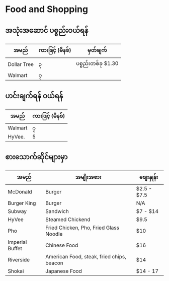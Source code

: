 # Food and Shopping

## အသုံးအဆောင် ပစ္စည်းဝယ်ရန်

| အမည် | ကားဖြင့် (မိနစ်) | မှတ်ချက် |
| ---- | ----------   | ----- |
| Dollar Tree | ၃ | ပစ္စည်းတစ်ခု $1.30 | 
| Walmart   | ၇ | |


## ဟင်းချက်ရန် ဝယ်ရန်

| အမည် | ကားဖြင့် (မိနစ်) |
| ---- | ----------   |
| Walmart | ၇ |
| HyVee.   | 5 |

## စားသောက်ဆိုင်များမှာ

| အမည် | အမျိုးအစား | စျေးနှုန်း |
| ---- | ----------   | ---- |
| McDonald | Burger | $2.5 - $7.5 |
| Burger King | Burger | N/A |
| Subway | Sandwich | $7 - $14 |
| HyVee | Steamed Chickend | $9.5 |
| Pho | Fried Chicken, Pho, Fried Glass Noodle | $10 |
| Imperial Buffet | Chinese Food | $16 |
| Riverside | American Food, steak, fried chips, beacon | $14 |
| Shokai | Japanese Food | $14 - 17 |
